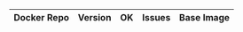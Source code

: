 | Docker Repo | Version | OK | Issues | Base Image |
|--------|:--------|--------|--------|--------:|
